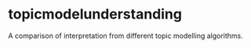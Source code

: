 # topicmodelunderstanding
A comparison of interpretation from different topic modelling algorithms.
